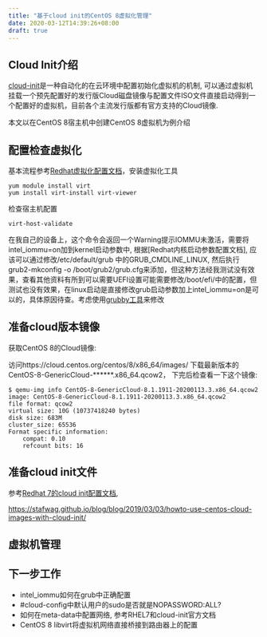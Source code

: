 ```yaml
---
title: "基于cloud init的CentOS 8虚拟化管理"
date: 2020-03-12T14:39:26+08:00
draft: true
---
```


## Cloud Init介绍
[cloud-init](https://cloudinit.readthedocs.io/en/latest/)是一种自动化的在云环境中配置初始化虚拟机的机制, 可以通过虚拟机挂载一个预先配置好的发行版Cloud磁盘镜像与配置文件ISO文件直接启动得到一个配置好的虚拟机，目前各个主流发行版都有官方支持的Cloud镜像.

本文以在CentOS 8宿主机中创建CentOS 8虚拟机为例介绍

## 配置检查虚拟化

基本流程参考[Redhat虚拟化配置文档]，安装虚拟化工具

```
yum module install virt
yum install virt-install virt-viewer
```

检查宿主机配置

```
virt-host-validate
```

在我自己的设备上，这个命令会返回一个Warning提示IOMMU未激活，需要将intel_iommu=on加到kernel启动参数中, 根据[Redhat内核启动参数配置文档], 应该可以通过修改/etc/default/grub
中的GRUB_CMDLINE_LINUX, 然后执行grub2-mkconfig -o /boot/grub2/grub.cfg来添加，但这种方法经我测试没有效果，查看其他资料有所到可以需要UEFI设置可能需要修改/boot/efi/中的配置，但测试也没有效果，在linux启动是直接修改grub启动参数加上intel_iommu=on是可以的，具体原因待查。考虑使用[grubby工具]来修改

## 准备cloud版本镜像

获取CentOS 8的Cloud镜像:

访问https://cloud.centos.org/centos/8/x86_64/images/ 下载最新版本的CentOS-8-GenericCloud-******.x86_64.qcow2，
下完后检查看一下这个镜像:

```
$ qemu-img info CentOS-8-GenericCloud-8.1.1911-20200113.3.x86_64.qcow2 
image: CentOS-8-GenericCloud-8.1.1911-20200113.3.x86_64.qcow2
file format: qcow2
virtual size: 10G (10737418240 bytes)
disk size: 683M
cluster_size: 65536
Format specific information:
    compat: 0.10
    refcount bits: 16
```



## 准备cloud init文件

参考[Redhat 7的cloud init配置文档], 

https://stafwag.github.io/blog/blog/2019/03/03/howto-use-centos-cloud-images-with-cloud-init/

## 虚拟机管理


## 下一步工作
- intel_iommu如何在grub中正确配置
- #cloud-config中默认用户的sudo是否就是NOPASSWORD:ALL?
- 如何在meta-data中配置网络, 参考RHEL7和cloud-init官方文档
- CentOS 8 libvirt将虚拟机网络直接桥接到路由器上的配置

[Redhat虚拟化配置文档]: https://access.redhat.com/documentation/en-us/red_hat_enterprise_linux/8/html/configuring_and_managing_virtualization/getting-started-with-virtualization-in-rhel-8_configuring-and-managing-virtualization#creating-vms-using-the-rhel-8-web-console_assembly_creating-virtual-machine
[Redhat内核参数配置文档]:https://access.redhat.com/documentation/en-us/red_hat_enterprise_linux/8/html/managing_monitoring_and_updating_the_kernel/configuring-kernel-command-line-parameters_managing-monitoring-and-updating-the-kernel
[Redhat 7的cloud init配置文档]: https://access.redhat.com/documentation/en-us/red_hat_enterprise_linux_atomic_host/7/html/installation_and_configuration_guide/setting_up_cloud_init
[grubby工具]: https://access.redhat.com/documentation/en-us/red_hat_enterprise_linux/7/html/system_administrators_guide/sec-making_persistent_changes_to_a_grub_2_menu_using_the_grubby_tool